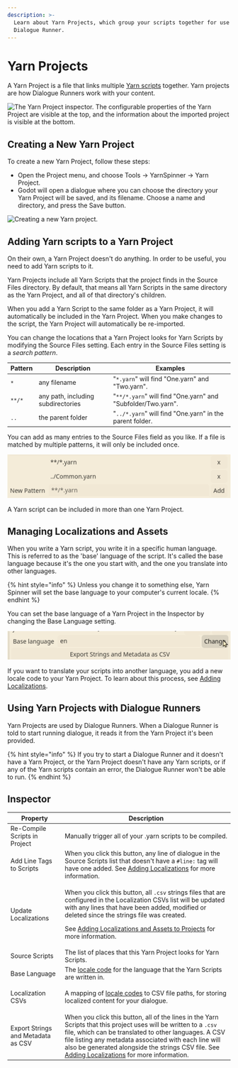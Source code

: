 ```yaml
---
description: >-
  Learn about Yarn Projects, which group your scripts together for use in a
  Dialogue Runner.
---
```


# Yarn Projects

A Yarn Project is a file that links multiple [Yarn scripts](yarn-scripts.md) together. Yarn projects are how Dialogue Runners work with your content.


![The Yarn Project inspector. The configurable properties of the Yarn Project are visible at the top, and the information about the imported project is visible at the bottom.](../../.gitbook/assets/YarnSpinnerGodot-YarnProject-Inspector.png)

## Creating a New Yarn Project

To create a new Yarn Project, follow these steps:

* Open the Project menu, and choose Tools ->  YarnSpinner -> Yarn Project.
* Godot will open a dialogue where you can choose the directory your Yarn Project will be saved, and its filename. Choose a name and directory, and press the Save button.

![Creating a new Yarn project.](../../.gitbook/assets/YarnSpinnerGodot-Create-YarnProject.png)

## Adding Yarn scripts to a Yarn Project

On their own, a Yarn Project doesn't do anything. In order to be useful, you need to add Yarn scripts to it.

Yarn Projects include all Yarn Scripts that the project finds in the Source Files directory. By default, that means all Yarn Scripts in the same directory as the Yarn Project, and all of that directory's children.

When you add a Yarn Script to the same folder as a Yarn Project, it will automatically be included in the Yarn Project. When you make changes to the script, the Yarn Project will automatically be re-imported.

You can change the locations that a Yarn Project looks for Yarn Scripts by modifying the Source Files setting. Each entry in the Source Files setting is a _search pattern_.

|Pattern|Description|Examples|
|---|---|---|
|`*`| any filename| "`*.yarn`" will find "One.yarn" and "Two.yarn".|
|`**/*`| any path, including subdirectories| "`**/*.yarn`" will find "One.yarn" and "Subfolder/Two.yarn".|
|`..`| the parent folder| "`../*.yarn`" will find "One.yarn" in the parent folder.|

You can add as many entries to the Source Files field as you like. If a file is matched by multiple patterns, it will only be included once.

![An example of a custom Source Files setting. In this example, the Yarn Project will use all `.yarn` files in the same folder and its sub-folders, as well as the file `Common.yarn` in the folder above it.](../../../.gitbook/assets/YarnSpinner-Godot-source-scripts-patterns.png)

A Yarn script can be included in more than one Yarn Project.

## Managing Localizations and Assets

When you write a Yarn script, you write it in a specific human language. This is referred to as the 'base' language of the script. It's called the base language because it's the one you start with, and the one you translate into other languages. 

{% hint style="info" %}
Unless you change it to something else, Yarn Spinner will set the base language to your computer's current locale.
{% endhint %}

You can set the base language of a Yarn Project in the Inspector by changing the Base Language setting.

![Updating the base language of a Yarn Project](../../../.gitbook/assets/YarnSpinner-Godot-yarnproject-base-language.png)

If you want to translate your scripts into another language, you add a new locale code to your Yarn Project. To learn about this process, see [Adding Localizations](../localization/README.md).

## Using Yarn Projects with Dialogue Runners

Yarn Projects are used by Dialogue Runners. When a Dialogue Runner is told to start running dialogue, it reads it from the Yarn Project it's been provided.

{% hint style="info" %}
If you try to start a Dialogue Runner and it doesn't have a Yarn Project, or the Yarn Project doesn't have any Yarn scripts, or if any of the Yarn scripts contain an error, the Dialogue Runner won't be able to run. 
{% endhint %}

## Inspector

|Property|Description|
|---|---|
|Re-Compile Scripts in Project|Manually trigger all of your .yarn scripts to be compiled.|
|Add Line Tags to Scripts|When you click this button, any line of dialogue in the Source Scripts list that doesn't have a `#line:` tag will have one added. See [Adding Localizations](../localization/README.md) for more information.|
|Update Localizations|<p>When you click this button, all `.csv` strings files that are configured in the Localization CSVs list will be updated with any lines that have been added, modified or deleted since the strings file was created.</p><p>See [Adding Localizations and Assets to Projects](../localization/README.md) for more information.</p>|
|Source Scripts|The list of places that this Yarn Project looks for Yarn Scripts.|
|Base Language|The [locale code](https://docs.godotengine.org/en/stable/tutorials/i18n/locales.html) for the language that the Yarn Scripts are written in.|
|Localization CSVs|<p>A mapping of [locale codes](https://docs.godotengine.org/en/stable/tutorials/i18n/locales.html) to CSV file paths, for storing localized content for your dialogue.</p>|
|Export Strings and Metadata as CSV|When you click this button, all of the lines in the Yarn Scripts that this project uses will be written to a `.csv` file, which can be translated to other languages. A CSV file listing any metadata associated with each line will also be generated alongside the strings CSV file. See [Adding Localizations](../localization/README.md) for more information.|


